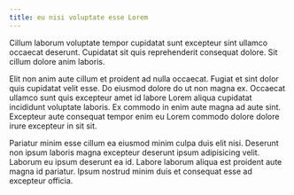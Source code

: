```yaml
---
title: eu nisi voluptate esse Lorem
---
```


Cillum laborum voluptate tempor cupidatat sunt excepteur sint ullamco occaecat deserunt. Cupidatat sit quis reprehenderit consequat dolore. Sit cillum dolore anim laboris.

Elit non anim aute cillum et proident ad nulla occaecat. Fugiat et sint dolor quis cupidatat velit esse. Do eiusmod dolore do ut non magna ex. Occaecat ullamco sunt quis excepteur amet id labore Lorem aliqua cupidatat incididunt voluptate laboris. Ex commodo in enim aute magna ad aute sint. Excepteur aute consequat tempor enim eu Lorem commodo dolore dolore irure excepteur in sit sit.

Pariatur minim esse cillum ea eiusmod minim culpa duis elit nisi. Deserunt non ipsum laboris magna excepteur deserunt ipsum adipisicing velit. Laborum eu ipsum deserunt ea id. Labore laborum aliqua est proident aute magna id pariatur. Ipsum nostrud minim duis et consequat esse ad excepteur officia.